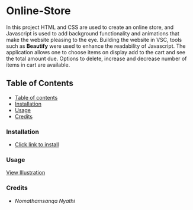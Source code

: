 # Online-Store 
In this project HTML and CSS are used to create an online store, and Javascript is used to add  background functionality
and animations that make the website pleasing to the eye. Building the website in VSC, tools such as **Beautify** were used 
to enhance the readability of Javascript. The application allows one to choose items on display add to the cart and see the
total amount due. Options to delete, increase and decrease number of items in cart are available. 

## Table of Contents

* [Table of contents](#table-of-contents)
* [Installation](#installation)
* [Usage](#usage)
* [Credits](#credits)


### Installation

* [Click link to install ](https://github.com/Mathamsanqa28/Online-Store.git)

### Usage
  [View Illustration](https://user-images.githubusercontent.com/80464642/111697573-65ab3100-883e-11eb-9cf3-3a8f5710e2b4.png)


### Credits
* _Nomathamsanqa Nyathi_


